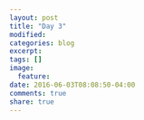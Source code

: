 ```yaml
---
layout: post
title: "Day 3"
modified:
categories: blog
excerpt: 
tags: []
image:
  feature:
date: 2016-06-03T08:08:50-04:00
comments: true
share: true
---
```

